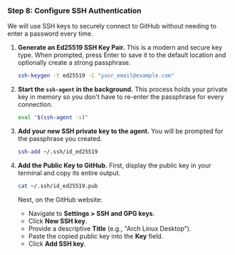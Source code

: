 ### Step 8: Configure SSH Authentication

We will use SSH keys to securely connect to GitHub without needing to enter a password every time.

1.  **Generate an Ed25519 SSH Key Pair.** This is a modern and secure key type. When prompted, press Enter to save it to the default location and optionally create a strong passphrase.
    ```bash
    ssh-keygen -t ed25519 -C "your_email@example.com"
    ```

2.  **Start the `ssh-agent` in the background.** This process holds your private key in memory so you don't have to re-enter the passphrase for every connection.
    ```bash
    eval "$(ssh-agent -s)"
    ```

3.  **Add your new SSH private key to the agent.** You will be prompted for the passphrase you created.
    ```bash
    ssh-add ~/.ssh/id_ed25519
    ```

4.  **Add the Public Key to GitHub.**
    First, display the public key in your terminal and copy its entire output.
    ```bash
    cat ~/.ssh/id_ed25519.pub
    ```
    Next, on the GitHub website:
    *   Navigate to **Settings > SSH and GPG keys**.
    *   Click **New SSH key**.
    *   Provide a descriptive **Title** (e.g., "Arch Linux Desktop").
    *   Paste the copied public key into the **Key** field.
    *   Click **Add SSH key**.
